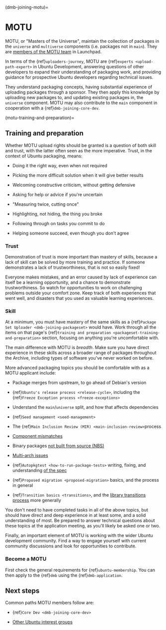 (dmb-joining-motu)=
# MOTU

MOTU, or "Masters of the Universe", maintain the collection of packages in the `universe` and `multiverse` components (i.e. packages not in `main`).
They are [members of the MOTU team](https://launchpad.net/~motu) in Launchpad.

In terms of the {ref}`uploaders-journey`, MOTU are {ref}`experts <upload-path-expert>` in Ubuntu Development, answering questions of other developers to expand their understanding of packaging work, and providing guidance for prospective Ubuntu developers regarding technical issues.

They understand packaging concepts, having substantial experience of uploading packages through a sponsor.
They then apply this knowledge by uploading new packages to, and updating existing packages in, the `universe` component.
MOTU may also contribute to the `main` component in cooperation with a {ref}`dmb-joining-core-dev`.


(motu-training-and-preparation)=
## Training and preparation

Whether MOTU upload rights should be granted is a question of both skill and trust, with the latter often seen as the more imperative.
Trust, in the context of Ubuntu packaging, means:

* Doing it the right way, even when not required

* Picking the more difficult solution when it will give better results

* Welcoming constructive criticism, without getting defensive

* Asking for help or advice if you're uncertain

* "Measuring twice, cutting once"

* Highlighting, not hiding, the thing you broke

* Following through on tasks you commit to do

* Helping someone succeed, even though you don't agree


### Trust

Demonstration of trust is more important than mastery of skills, because a lack of skill can be solved by more training and practice.
If someone demonstrates a lack of trustworthiness, that is not so easily fixed! 

Everyone makes mistakes, and an error caused by lack of experience can itself be a learning opportunity, and a chance to demonstrate trustworthiness.
So watch for opportunities to work on challenging problems outside your comfort zone.
Keep track of both experiences that went well, and disasters that you used as valuable learning experiences.


### Skill

At a minimum, you must have mastery of the same skills as a {ref}`Package Set Uploader <dmb-joining-packageset>` would have.
Work through all the items on that page's {ref}`training and preparation <packageset-training-and-preparation>` section, focusing on anything you're uncomfortable with.

The main difference with MOTU is *breadth*.
Make sure you have direct experience in these skills across a broader range of packages throughout the Archive, including types of software you've never worked on before.

More advanced packaging topics you should be comfortable with as a MOTU applicant include:

* Package merges from upstream, to go ahead of Debian's version

* {ref}`Ubuntu's release process <release-cycle>`, including the {ref}`Freeze Exception process <freeze-exceptions>`

* Understand the `main`/`universe` split, and how that affects dependencies

* {ref}`Seed management <seed-management>`

* The {ref}`Main Inclusion Review (MIR) <main-inclusion-review>`process

* [Component mismatches](https://ubuntu-archive-team.ubuntu.com/component-mismatches-proposed.html)

* Binary packages [not built from source (NBS)](https://ubuntu-archive-team.ubuntu.com/nbs.html)

* [Multi-arch issues](https://wiki.ubuntu.com/MultiarchCross)

* {ref}`Autopkgtest <how-to-run-package-tests>` writing, fixing, and understanding [of the spec](https://salsa.debian.org/ci-team/autopkgtest/-/blob/master/doc/README.package-tests.rst)

* {ref}`Proposed migration <proposed-migration>` basics, and the process in general

* {ref}`Transition basics <transitions>`, and the [library transitions process](https://ubuntu-archive-team.ubuntu.com/transitions/) more generally

You don't need to have completed tasks in all of the above topics, but should have direct and deep experience in at least some, and a solid understanding of most.
Be prepared to answer technical questions about these topics at the application meeting, as you'll likely be asked one or two.

Finally, an important element of MOTU is working with the wider Ubuntu development community.
Find a way to engage yourself with current community discussions and look for opportunities to contribute.


### Become a MOTU

First check the general requirements for {ref}`ubuntu-membership`.
You can then apply to the {ref}`dmb` using the {ref}`dmb-application`.


## Next steps

Common paths MOTU members follow are:

* {ref}`Core Dev <dmb-joining-core-dev>`

* [Other Ubuntu interest groups](https://wiki.ubuntu.com/Teams)

